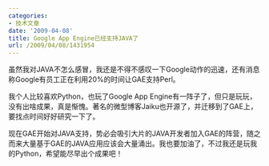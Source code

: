 ```yaml
---
categories:
- 技术文章
date: '2009-04-08'
title: Google App Engine已经支持JAVA了
url: /2009/04/08/1431954
---
```



虽然我对JAVA不怎么感冒，我还是不得不感叹一下Google动作的迅速，还有消息称Google有员工正在利用20%的时间让GAE支持Perl。

我个人比较喜欢Python，也玩了Google App Engine有一阵子了，但只是玩玩，没有出啥成果，真是惭愧。著名的微型博客Jaiku也开源了，并迁移到了GAE上，要找点时间好好研究一下了。

现在GAE开始对JAVA支持，势必会吸引大片的JAVA开发者加入GAE的阵营，随之而来大量基于GAE的JAVA应用应该会大量涌出。我也要加油了，不过我还是玩我的Python，希望能尽早出个成果吧！ 
